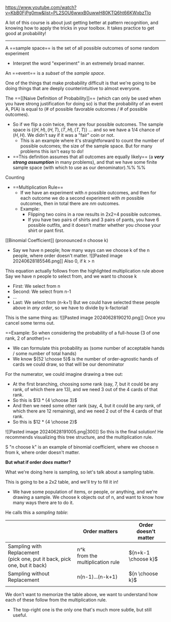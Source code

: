 https://www.youtube.com/watch?v=KbB0FjPg0mw&list=PL2SOU6wwxB0uwwH80KTQ6ht66KWxbzTIo

A lot of this course is about just getting better at pattern recognition, and knowing how to apply the tricks in your toolbox. It takes practice to get good at probability!

---

A ==sample space== is the set of all possible outcomes of some random experiment
- Interpret the word "experiment" in an extremely broad manner.

An ==event== is a *subset* of the *sample space*.

One of the things that make probability difficult is that we're going to be doing things that are deeply counterintuitive to almost everyone.

The ==[[Naive Definition of Probability]]== (which can only be used when you have strong justification for doing so) is that the probability of an event A, P(A) is equal to (# of possible favorable outcomes / # of possible outcomes).
- So if we flip a coin twice, there are four possible outcomes. The sample space is $\{(H,H), (H,T), (T,H), (T,T)\}$ ... and so we have a 1/4 chance of $(H,H)$. We didn't say if it was a "fair" coin or not.
	- This is an example where it's straightforward to count the number of possible outcomes; the size of the sample space. But for many problems this isn't easy to do!
- ==This definition assumes that all outcomes are equally likely== (a ***very strong assumption*** in many problems), and that we have some finite sample space (with which to use as our denominator).%%  %%


Counting
- ==Multiplication Rule==
	- If we have an experiment with $n$ possible outcomes, and then for each outcome we do a second experiment with $m$ possible outcomes, then in total there are $nm$ outcomes.
	- Example:
		- Flipping two coins in a row results in 2x2=4 possible outcomes.
		- If you have two pairs of shirts and 3 pairs of pants, you have 6 possible outfits, and it doesn't matter whether you choose your shirt or pant first.


[[Binomial Coefficient]] (pronounced n choose k)
- Say we have n people; how many ways can we choose k of the n people, where order doesn't matter.
![[Pasted image 20240628185546.png]]
Also 0, if k > n

This equation actually follows from the highlighted multiplication rule above
Say we have n people to select from, and we want to choose k
- First: We select from n
- Second: We select from n-1
- ...
- Last: We select from (n-k+1)
But we could have selected these people above in *any order*, so we have to divide by k-factorial!

This is the same thing as:
![[Pasted image 20240628190210.png]]
Once you cancel some terms out.


==Example: So when considering the probability of a full-house (3 of one rank, 2 of another)==
- We can formulate this probability as (some number of acceptable hands / some number of total hands)
- We know ${52 \choose 5}$ is the number of order-agnostic hands of cards we could draw, so that will be our denominator

For the numerator, we could imagine drawing a tree out:
- At the first branching, choosing some rank (say, 7, but it could be any rank, of which there are 13), and we need 3 out of the 4 cards of that rank.
- So this is $13 * {4 \choose 3}$ 
- And then we need some other rank (say, 4, but it could be any rank, of which there are 12 remaining), and we need 2 out of the 4 cards of that rank.
- So this is $12 * {4 \choose 2}$

![[Pasted image 20240628191005.png|300]]
So this is the final solution! He recommends visualizing this tree structure, and the multiplication rule.

S "n choose k" is an example of binomial coefficient, where we choose n from k, where order doesn't matter.

**But what if order *does* matter?**

What we're doing here is sampling, so let's talk about a sampling table.

This is going to be a 2x2 table, and we'll try to fill it in!
- We have some population of items, or people, or anything, and we're drawing a sample. We choose k objects out of n, and want to know how many ways there are to do it.

He calls this a *sampling table*:

|                                                                             | Order matters                       | Order doesn't matter |
| --------------------------------------------------------------------------- | ----------------------------------- | -------------------- |
| Sampling with Replacement<br>(pick one, put it back, pick one, but it back) | n^k<br>from the multiplication rule | ${n+k-1 \choose k}$  |
| Sampling without Replacement                                                | n(n-1)...(n-k+1)                    | ${n \choose k}$      |
|                                                                             |                                     |                      |
We don't want to memorize the table above, we want to understand how each of these follow from the multiplication rule.
- The top-right one is the only one that's much more subtle, but still useful.
 




